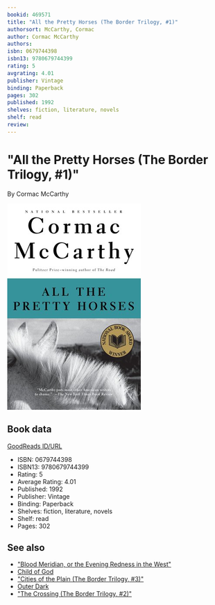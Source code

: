 ```yaml
---
bookid: 469571
title: "All the Pretty Horses (The Border Trilogy, #1)"
authorsort: McCarthy, Cormac
author: Cormac McCarthy
authors: 
isbn: 0679744398
isbn13: 9780679744399
rating: 5
avgrating: 4.01
publisher: Vintage
binding: Paperback
pages: 302
published: 1992
shelves: fiction, literature, novels
shelf: read
review: 
---
```


# "All the Pretty Horses (The Border Trilogy, #1)"

By Cormac McCarthy

![](../../assets/bookcovers/1538659953l/469571._SY475_.jpg)

## Book data

[GoodReads ID/URL](https://www.goodreads.com/book/show/469571)

- ISBN: 0679744398
- ISBN13: 9780679744399
- Rating: 5
- Average Rating: 4.01
- Published: 1992
- Publisher: Vintage
- Binding: Paperback
- Shelves: fiction, literature, novels
- Shelf: read
- Pages: 302


## See also

- ["Blood Meridian, or the Evening Redness in the West"](Blood_Meridian__or_the_Evening_Redness_in_the_West.md)
- [Child of God](Child_of_God.md)
- ["Cities of the Plain (The Border Trilogy, #3)"](Cities_of_the_Plain_The_Border_Trilogy__3.md)
- [Outer Dark](Outer_Dark.md)
- ["The Crossing (The Border Trilogy, #2)"](The_Crossing_The_Border_Trilogy__2.md)
